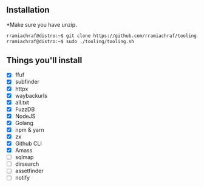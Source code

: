 ## Installation
*Make sure you have unzip.
```sh
rramiachraf@distro:~$ git clone https://github.com/rramiachraf/tooling.git
rramiachraf@distro:~$ sudo ./tooling/tooling.sh
```

## Things you'll install
- [x] ffuf
- [x] subfinder
- [x] httpx
- [x] waybackurls
- [x] all.txt
- [x] FuzzDB
- [x] NodeJS
- [x] Golang
- [x] npm & yarn
- [x] zx
- [x] Github CLI
- [x] Amass
- [ ] sqlmap
- [ ] dirsearch
- [ ] assetfinder
- [ ] notify
